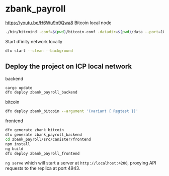 # zbank_payroll

https://youtu.be/H6Wu9n9Qwa8
Bitcoin local node
```bash
./bin/bitcoind -conf=$(pwd)/bitcoin.conf -datadir=$(pwd)/data --port=18444
```


Start dfinity network locally
```bash
dfx start --clean --background
```
## Deploy the project on ICP local network

backend
```bash
cargo update
dfx deploy zbank_payroll_backend
```

bitcoin
```bash
dfx deploy zbank_bitcoin --argument '(variant { Regtest })'
```

frontend
```bash
dfx generate zbank_bitcoin
dfx generate zbank_payroll_backend
cd zbank_payroll/src/canister/frontend
npm install
ng build
dfx deploy zbank_payroll_frontend
```
`ng serve` which will start a server at `http://localhost:4200`, proxying API requests to the replica at port 4943.


